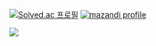 [![Solved.ac 프로필](http://mazassumnida.wtf/api/v2/generate_badge?boj=jaehongDev)](https://solved.ac/JaehongDev)
[![mazandi profile](https://mazandi.herokuapp.com/api?handle=JaehongDev&theme=dark)](https://solved.ac/JaehongDev)

<a href="https://opgc.me/#/users/JaehongDev" target="_blank"><img src="https://api.opgc.me/githubs/users/JaehongDev/tag/?theme=basic" /></a>
